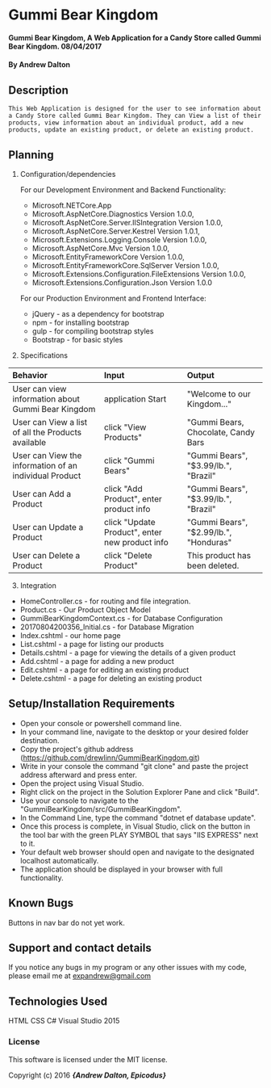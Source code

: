 ﻿# Gummi Bear Kingdom

#### Gummi Bear Kingdom, A Web Application for a Candy Store called Gummi Bear Kingdom. 08/04/2017

#### By Andrew Dalton

## Description

	This Web Application is designed for the user to see information about a Candy Store called Gummi Bear Kingdom. They can View a list of their products, view information about an individual product, add a new products, update an existing product, or delete an existing product.

## Planning

1. Configuration/dependencies

	For our Development Environment and Backend Functionality:
	* Microsoft.NETCore.App
	* Microsoft.AspNetCore.Diagnostics Version 1.0.0,
	* Microsoft.AspNetCore.Server.IISIntegration Version 1.0.0,
	* Microsoft.AspNetCore.Server.Kestrel Version 1.0.1,
	* Microsoft.Extensions.Logging.Console Version 1.0.0,
	* Microsoft.AspNetCore.Mvc Version 1.0.0,
	* Microsoft.EntityFrameworkCore Version 1.0.0,
	* Microsoft.EntityFrameworkCore.SqlServer Version 1.0.0,
	* Microsoft.Extensions.Configuration.FileExtensions Version 1.0.0,
	* Microsoft.Extensions.Configuration.Json Version 1.0.0
	
	For our Production Environment and Frontend Interface:
	* jQuery - as a dependency for bootstrap
	* npm - for installing bootstrap
	* gulp - for compiling bootstrap styles
	* Bootstrap - for basic styles

  2. Specifications

  | Behavior | Input | Output |
  | :--------| :---- | :------|
  | User can view information about Gummi Bear Kingdom | application Start | "Welcome to our Kingdom..." |
  | User can View a list of all the Products available | click "View Products" | "Gummi Bears, Chocolate, Candy Bars |
  | User can View the information of an individual Product | click "Gummi Bears" | "Gummi Bears", "$3.99/lb.", "Brazil" |
  | User can Add a Product | click "Add Product", enter product info | "Gummi Bears", "$3.99/lb.", "Brazil" |
  | User can Update a Product | click "Update Product", enter new product info | "Gummi Bears", "$2.99/lb.", "Honduras" |
  | User can Delete a Product | click "Delete Product" | This product has been deleted. |

3. Integration
  * HomeController.cs - for routing and file integration.
  * Product.cs - Our Product Object Model
  * GummiBearKingdomContext.cs - for Database Configuration
  * 20170804200356_Initial.cs - for Database Migration
  * Index.cshtml - our home page
  * List.cshtml - a page for listing our products
  * Details.cshtml - a page for viewing the details of a given product
  * Add.cshtml - a page for adding a new product
  * Edit.cshtml - a page for editing an existing product
  * Delete.cshtml - a page for deleting an existing product
  
## Setup/Installation Requirements

* Open your console or powershell command line.
* In your command line, navigate to the desktop or your desired folder destination.
* Copy the project's github address (https://github.com/drewlinn/GummiBearKingdom.git)
* Write in your console the command "git clone" and paste the project address afterward and press enter.
* Open the project using Visual Studio.
* Right click on the project in the Solution Explorer Pane and click "Build".
* Use your console to navigate to the "GummiBearKingdom/src/GummiBearKingdom".
* In the Command Line, type the command "dotnet ef database update".
* Once this process is complete, in Visual Studio, click on the button in the tool bar with the green PLAY SYMBOL that says "IIS EXPRESS" next to it.
* Your default web browser should open and navigate to the designated localhost automatically.
* The application should be displayed in your browser with full functionality.


## Known Bugs

Buttons in nav bar do not yet work.

## Support and contact details

If you notice any bugs in my program or any other issues with my code, please email me at expandrew@gmail.com

## Technologies Used

HTML
CSS
C#
Visual Studio 2015

### License

This software is licensed under the MIT license.

Copyright (c) 2016 **_{Andrew Dalton, Epicodus}_**